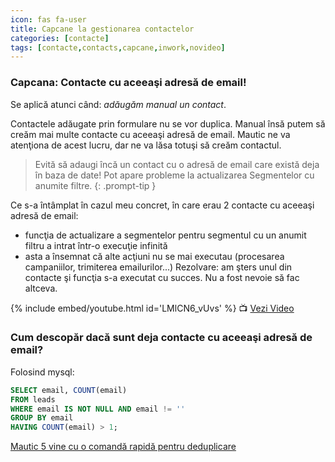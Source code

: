 ```yaml
---
icon: fas fa-user
title: Capcane la gestionarea contactelor
categories: [contacte]
tags: [contacte,contacts,capcane,inwork,novideo]
---
```


### <i class='fas fa-user'></i> Capcana: Contacte cu aceeaşi adresă de email!

Se aplică atunci când: *adăugăm manual un contact*.

Contactele adăugate prin formulare nu se vor duplica. Manual însă putem să creăm mai multe contacte cu aceeaşi adresă de email. Mautic ne va atenţiona de acest lucru, dar ne va lăsa totuşi să creăm contactul.

> Evită să adaugi încă un contact cu o adresă de email care există deja în baza de date! Pot apare probleme la actualizarea Segmentelor cu anumite filtre.
{: .prompt-tip }

Ce s-a întâmplat în cazul meu concret, în care erau 2 contacte cu aceeaşi adresă de email:
* funcţia de actualizare a segmentelor pentru segmentul cu un anumit filtru a intrat într-o execuţie infinită
* asta a însemnat că alte acţiuni nu se mai executau (procesarea campaniilor, trimiterea emailurilor...)
Rezolvare: am şters unul din contacte şi funcţia s-a executat cu succes. Nu a fost nevoie să fac altceva.

[//]: # (Comming soon video)

{% include embed/youtube.html id='LMlCN6_vUvs' %}
📺 [Vezi Video](https://www.youtube.com/watch?v=LMlCN6_vUvs)

### <i class='fas fa-user'></i> Cum descopăr dacă sunt deja contacte cu aceeaşi adresă de email?
Folosind mysql:

```sql
SELECT email, COUNT(email) 
FROM leads 
WHERE email IS NOT NULL AND email != '' 
GROUP BY email 
HAVING COUNT(email) > 1;
```

[Mautic 5 vine cu o comandă rapidă pentru deduplicare](https://forum.mautic.org/t/how-did-happened-duplicate-contact/24575/30)
